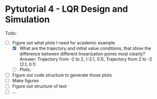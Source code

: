 # Pytutorial 4 - LQR Design and Simulation

Todo:

- [ ] Figure out what plots I need for academic example
  - [x] What are the trajectory and initial value conditions, that show the difference between different linearization points most clearly? Answer: Trajectory from -2 to 2, (-2.1, 0.1), Trajectory from 2 to -2 (2.1, 0.1)
  - [ ] Plots: 
- [ ] Figure out code structure to generate those plots
- [ ] Make figures
- [ ] Figure out structure of text
- [ ] ...